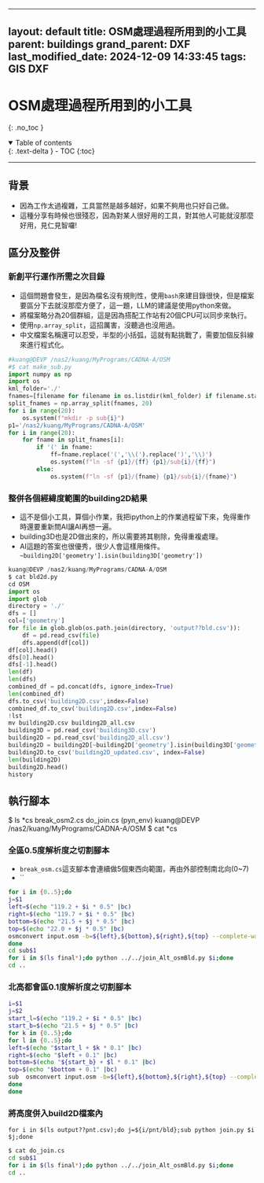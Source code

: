  ---
  layout: default
  title:  OSM處理過程所用到的小工具
  parent: buildings
  grand_parent: DXF
  last_modified_date: 2024-12-09 14:33:45
  tags: GIS DXF
  ---

  # OSM處理過程所用到的小工具

  {: .no_toc }

  <details open markdown="block">
    <summary>
      Table of contents
    </summary>
    {: .text-delta }
  - TOC
  {:toc}
  </details>

  ---

  ## 背景

- 因為工作太過複雜，工具當然是越多越好，如果不夠用也只好自己做。
- 這種分享有時候也很殘忍，因為對某人很好用的工具，對其他人可能就沒那麼好用，見仁見智囉!

## 區分及整併

### 新創平行運作所需之次目錄

- 這個問題會發生，是因為檔名沒有規則性，使用`bash`來建目錄很快，但是檔案要區分下去就沒那麼方便了，這一題，LLM的建議是使用python來做。
- 將檔案略分為20個群組，這是因為搭配工作站有20個CPU可以同步來執行。
- 使用`np.array_split`，這招厲害，沒聽過也沒用過。
- 中文檔案名稱還可以忍受，半型的小括弧，這就有點挑戰了，需要加個反斜線來進行程式化。

```python
#kuang@DEVP /nas2/kuang/MyPrograms/CADNA-A/OSM
#$ cat make_sub.py
import numpy as np
import os
kml_folder='./'
fnames=[filename for filename in os.listdir(kml_folder) if filename.startswith('final')]
split_fnames = np.array_split(fnames, 20)
for i in range(20):
    os.system(f"mkdir -p sub{i}")
p1='/nas2/kuang/MyPrograms/CADNA-A/OSM'
for i in range(20):
    for fname in split_fnames[i]:
        if '(' in fname:
            ff=fname.replace('(','\\(').replace(')','\\)')
            os.system(f"ln -sf {p1}/{ff} {p1}/sub{i}/{ff}")
        else:
            os.system(f"ln -sf {p1}/{fname} {p1}/sub{i}/{fname}")
```

### 整併各個經緯度範圍的building2D結果

- 這不是個小工具，算個小作業，我把ipython上的作業過程留下來，免得重作時還要重新問AI讓AI再想一遍。
- building3D也是2D做出來的，所以需要將其剔除，免得重複處理。
- AI這題的答案也很優秀，很少人會這樣用條件。`~building2D['geometry'].isin(building3D['geometry'])`

```python
kuang@DEVP /nas2/kuang/MyPrograms/CADNA-A/OSM
$ cat bld2d.py
cd OSM
import os
import glob
directory = './'
dfs = []
col=['geometry']
for file in glob.glob(os.path.join(directory, 'output??bld.csv')):
    df = pd.read_csv(file)
    dfs.append(df[col])
df[col].head()
dfs[0].head()
dfs[-1].head()
len(df)
len(dfs)
combined_df = pd.concat(dfs, ignore_index=True)
len(combined_df)
dfs.to_csv('building2D.csv',index=False)
combined_df.to_csv('building2D.csv',index=False)
!lst
mv building2D.csv building2D_all.csv
building3D = pd.read_csv('building3D.csv')
building2D = pd.read_csv('building2D_all.csv')
building2D = building2D[~building2D['geometry'].isin(building3D['geometry'])]
building2D.to_csv('building2D_updated.csv', index=False)
len(building2D)
building2D.head()
history
```

## 執行腳本

$ ls *cs
  break_osm2.cs  do_join.cs
(pyn_env)
kuang@DEVP /nas2/kuang/MyPrograms/CADNA-A/OSM
$ cat *cs


### 全區0.5度解析度之切割腳本

- `break_osm.cs`這支腳本會連續做5個東西向範圍，再由外部控制南北向(0~7)
- ``
```bash
for i in {0..5};do
j=$1
left=$(echo "119.2 + $i * 0.5" |bc)
right=$(echo "119.7 + $i * 0.5" |bc)
bottom=$(echo "21.5 + $j * 0.5" |bc)
top=$(echo "22.0 + $j * 0.5" |bc)
osmconvert input.osm -b=${left},${bottom},${right},${top} --complete-ways -o=output${i}${j}.osm
done
cd sub$1
for i in $(ls final*);do python ../../join_Alt_osmBld.py $i;done
cd ..
```

### 北高都會區0.1度解析度之切割腳本

```bash
i=$1
j=$2
start_l=$(echo "119.2 + $i * 0.5" |bc)
start_b=$(echo "21.5 + $j * 0.5" |bc)
for k in {0..5};do
for l in {0..5};do
left=$(echo "$start_l + $k * 0.1" |bc)
right=$(echo "$left + 0.1" |bc)
bottom=$(echo "${start_b} + $l * 0.1" |bc)
top=$(echo "$bottom + 0.1" |bc)
sub  osmconvert input.osm -b=${left},${bottom},${right},${top} --complete-ways -o=output${i}${j}${k}${l}.osm
done
done
```

### 將高度併入build2D檔案內

`for i in $(ls output??pnt.csv);do j=${i/pnt/bld};sub python join.py $i $j;done`

```bash
$ cat do_join.cs
cd sub$1
for i in $(ls final*);do python ../../join_Alt_osmBld.py $i;done
cd ..
```